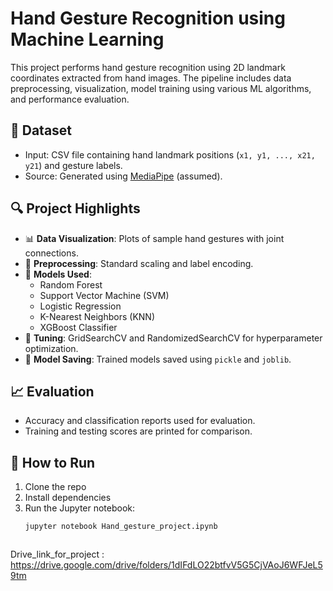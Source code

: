 # Hand Gesture Recognition using Machine Learning

This project performs hand gesture recognition using 2D landmark coordinates extracted from hand images. The pipeline includes data preprocessing, visualization, model training using various ML algorithms, and performance evaluation.

## 📁 Dataset

- Input: CSV file containing hand landmark positions (`x1, y1, ..., x21, y21`) and gesture labels.
- Source: Generated using [MediaPipe](https://google.github.io/mediapipe/) (assumed).

## 🔍 Project Highlights

- 📊 **Data Visualization**: Plots of sample hand gestures with joint connections.
- 🧼 **Preprocessing**: Standard scaling and label encoding.
- 🤖 **Models Used**:
  - Random Forest
  - Support Vector Machine (SVM)
  - Logistic Regression
  - K-Nearest Neighbors (KNN)
  - XGBoost Classifier
- 🔧 **Tuning**: GridSearchCV and RandomizedSearchCV for hyperparameter optimization.
- 💾 **Model Saving**: Trained models saved using `pickle` and `joblib`.

## 📈 Evaluation

- Accuracy and classification reports used for evaluation.
- Training and testing scores are printed for comparison.

## 🚀 How to Run

1. Clone the repo
2. Install dependencies
3. Run the Jupyter notebook:
   ```bash
   jupyter notebook Hand_gesture_project.ipynb



  Drive_link_for_project : https://drive.google.com/drive/folders/1dIFdLO22btfvV5G5CjVAoJ6WFJeL59tm
